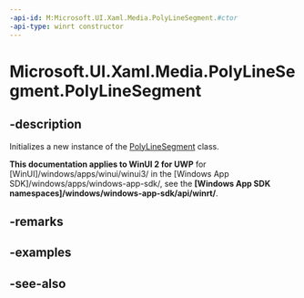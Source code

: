 ```yaml
---
-api-id: M:Microsoft.UI.Xaml.Media.PolyLineSegment.#ctor
-api-type: winrt constructor
---
```


<!-- Method syntax
public PolyLineSegment()
-->

# Microsoft.UI.Xaml.Media.PolyLineSegment.PolyLineSegment

## -description
Initializes a new instance of the [PolyLineSegment](polylinesegment.md) class.

**This documentation applies to WinUI 2 for UWP** for [WinUI]/windows/apps/winui/winui3/ in the [Windows App SDK]/windows/apps/windows-app-sdk/, see the **[Windows App SDK namespaces]/windows/windows-app-sdk/api/winrt/**.

## -remarks

## -examples

## -see-also
